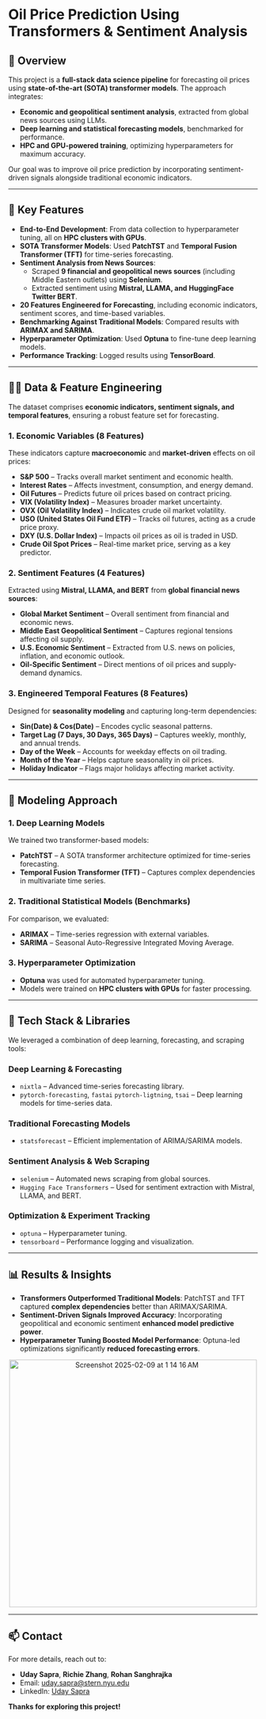 # Oil Price Prediction Using Transformers & Sentiment Analysis

## 📜 Overview
This project is a **full-stack data science pipeline** for forecasting oil prices using **state-of-the-art (SOTA) transformer models**. The approach integrates:  
- **Economic and geopolitical sentiment analysis**, extracted from global news sources using LLMs.  
- **Deep learning and statistical forecasting models**, benchmarked for performance.  
- **HPC and GPU-powered training**, optimizing hyperparameters for maximum accuracy.  

Our goal was to improve oil price prediction by incorporating sentiment-driven signals alongside traditional economic indicators.  

---

## 🔑 Key Features
- **End-to-End Development**: From data collection to hyperparameter tuning, all on **HPC clusters with GPUs**.  
- **SOTA Transformer Models**: Used **PatchTST** and **Temporal Fusion Transformer (TFT)** for time-series forecasting.  
- **Sentiment Analysis from News Sources**:  
  - Scraped **9 financial and geopolitical news sources** (including Middle Eastern outlets) using **Selenium**.  
  - Extracted sentiment using **Mistral, LLAMA, and HuggingFace Twitter BERT**.  
- **20 Features Engineered for Forecasting**, including economic indicators, sentiment scores, and time-based variables.  
- **Benchmarking Against Traditional Models**: Compared results with **ARIMAX and SARIMA**.  
- **Hyperparameter Optimization**: Used **Optuna** to fine-tune deep learning models.  
- **Performance Tracking**: Logged results using **TensorBoard**.  

---

## 🧑‍💻 Data & Feature Engineering
The dataset comprises **economic indicators, sentiment signals, and temporal features**, ensuring a robust feature set for forecasting.  

### 1. **Economic Variables** (8 Features)
These indicators capture **macroeconomic** and **market-driven** effects on oil prices:  
- **S&P 500** – Tracks overall market sentiment and economic health.  
- **Interest Rates** – Affects investment, consumption, and energy demand.  
- **Oil Futures** – Predicts future oil prices based on contract pricing.  
- **VIX (Volatility Index)** – Measures broader market uncertainty.  
- **OVX (Oil Volatility Index)** – Indicates crude oil market volatility.  
- **USO (United States Oil Fund ETF)** – Tracks oil futures, acting as a crude price proxy.  
- **DXY (U.S. Dollar Index)** – Impacts oil prices as oil is traded in USD.  
- **Crude Oil Spot Prices** – Real-time market price, serving as a key predictor.  

### 2. **Sentiment Features** (4 Features)
Extracted using **Mistral, LLAMA, and BERT** from **global financial news sources**:  
- **Global Market Sentiment** – Overall sentiment from financial and economic news.  
- **Middle East Geopolitical Sentiment** – Captures regional tensions affecting oil supply.  
- **U.S. Economic Sentiment** – Extracted from U.S. news on policies, inflation, and economic outlook.  
- **Oil-Specific Sentiment** – Direct mentions of oil prices and supply-demand dynamics.  

### 3. **Engineered Temporal Features** (8 Features)
Designed for **seasonality modeling** and capturing long-term dependencies:  
- **Sin(Date) & Cos(Date)** – Encodes cyclic seasonal patterns.  
- **Target Lag (7 Days, 30 Days, 365 Days)** – Captures weekly, monthly, and annual trends.  
- **Day of the Week** – Accounts for weekday effects on oil trading.  
- **Month of the Year** – Helps capture seasonality in oil prices.  
- **Holiday Indicator** – Flags major holidays affecting market activity.  

---

## 🤖 Modeling Approach
### 1. **Deep Learning Models**
We trained two transformer-based models:  
- **PatchTST** – A SOTA transformer architecture optimized for time-series forecasting.  
- **Temporal Fusion Transformer (TFT)** – Captures complex dependencies in multivariate time series.  

### 2. **Traditional Statistical Models** (Benchmarks)
For comparison, we evaluated:  
- **ARIMAX** – Time-series regression with external variables.  
- **SARIMA** – Seasonal Auto-Regressive Integrated Moving Average.  

### 3. **Hyperparameter Optimization**
- **Optuna** was used for automated hyperparameter tuning.  
- Models were trained on **HPC clusters with GPUs** for faster processing.  

---

## 🔧 Tech Stack & Libraries
We leveraged a combination of deep learning, forecasting, and scraping tools:  

### **Deep Learning & Forecasting**
- `nixtla` – Advanced time-series forecasting library.  
- `pytorch-forecasting`, `fastai` `pytorch-ligtning`, `tsai` – Deep learning models for time-series data.  


### **Traditional Forecasting Models**
- `statsforecast` – Efficient implementation of ARIMA/SARIMA models.  

### **Sentiment Analysis & Web Scraping**
- `selenium` – Automated news scraping from global sources.  
- `Hugging Face Transformers` – Used for sentiment extraction with Mistral, LLAMA, and BERT.  

### **Optimization & Experiment Tracking**
- `optuna` – Hyperparameter tuning.  
- `tensorboard` – Performance logging and visualization.  

---

## 📊 Results & Insights
- **Transformers Outperformed Traditional Models**: PatchTST and TFT captured **complex dependencies** better than ARIMAX/SARIMA.  
- **Sentiment-Driven Signals Improved Accuracy**: Incorporating geopolitical and economic sentiment **enhanced model predictive power**.  
- **Hyperparameter Tuning Boosted Model Performance**: Optuna-led optimizations significantly **reduced forecasting errors**.
 
<p align="center">
  <img width="500" alt="Screenshot 2025-02-09 at 1 14 16 AM" src="https://github.com/user-attachments/assets/45b17e3c-dc3a-441c-aedc-e16fb4bfc00">

</p>

---

## 📫 Contact  

For more details, reach out to:  
- **Uday Sapra**, **Richie Zhang**,  **Rohan Sanghrajka**    
- Email: [uday.sapra@stern.nyu.edu](mailto:uday.sapra@stern.nyu.edu)  
- LinkedIn: [Uday Sapra](https://www.linkedin.com/in/uday-sapra/)  

**Thanks for exploring this project!**

